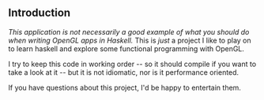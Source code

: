 
Introduction
--------------

*This application is not necessarily a good example of what you should do 
when writing OpenGL apps in Haskell.*  This is *just* a project I like
to play on to learn haskell and explore some functional programming with OpenGL.

I try to keep this code in working order -- so it should compile if you want to
take a look at it -- but it is not idiomatic, nor is it performance oriented. 

If you have questions about this project, I'd be happy to entertain them. 
